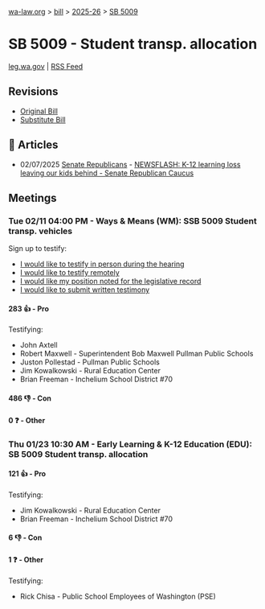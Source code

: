 [wa-law.org](/) > [bill](/bill/) > [2025-26](/bill/2025-26/) > [SB 5009](/bill/2025-26/sb/5009/)

# SB 5009 - Student transp. allocation
[leg.wa.gov](https://app.leg.wa.gov/billsummary?BillNumber=5009&Year=2025&Initiative=false) | [RSS Feed](./rss.xml)

## Revisions
* [Original Bill](1/)
* [Substitute Bill](S/)

## 📰 Articles
* 02/07/2025 [Senate Republicans](/org/senate_republicans/) - [NEWSFLASH: K-12 learning loss leaving our kids behind - Senate Republican Caucus](https://src.wastateleg.org/blog/newsflash-k-12-learning-loss-leaving-kids-behind/#:~:text=SSB%205009)

## Meetings
### Tue 02/11 04:00 PM - Ways & Means (WM): SSB 5009 Student transp. vehicles
Sign up to testify:
* [I would like to testify in person during the hearing](https://app.leg.wa.gov/csi/Testifier/Add?chamber=House&mId=32733&aId=163738&caId=25755&tId=1)
* [I would like to testify remotely](https://app.leg.wa.gov/csi/Testifier/Add?chamber=House&mId=32733&aId=163738&caId=25755&tId=2)
* [I would like my position noted for the legislative record](https://app.leg.wa.gov/csi/Testifier/Add?chamber=House&mId=32733&aId=163738&caId=25755&tId=3)
* [I would like to submit written testimony](https://app.leg.wa.gov/csi/Testifier/Add?chamber=House&mId=32733&aId=163738&caId=25755&tId=4)

#### 283 👍 - Pro
Testifying:
* John Axtell
* Robert Maxwell - Superintendent  Bob Maxwell Pullman Public Schools
* Juston Pollestad - Pullman Public Schools
* Jim Kowalkowski - Rural Education Center
* Brian Freeman - Inchelium School District #70

#### 486 👎 - Con

#### 0 ❓ - Other

### Thu 01/23 10:30 AM - Early Learning & K-12 Education (EDU): SB 5009 Student transp. allocation
#### 121 👍 - Pro
Testifying:
* Jim Kowalkowski - Rural Education Center
* Brian Freeman - Inchelium School District #70

#### 6 👎 - Con

#### 1 ❓ - Other
Testifying:
* Rick Chisa - Public School Employees of Washington (PSE)
